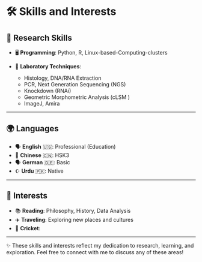 # 🛠️ Skills and Interests

## 🔬 Research Skills
- 🖥️ **Programming**: Python, R, Linux-based-Computing-clusters

- 🧪 **Laboratory Techniques**:  
  - Histology, DNA/RNA Extraction
  - PCR, Next Generation Sequencing (NGS)  
  - Knockdown (RNAi)  
  - Geometric Morphometric Analysis (cLSM )
  - ImageJ, Amira 
---

## 🌍 Languages
- 🗣️ **English** 🇺🇸: Professional (Education)  
- 🧧 **Chinese** 🇨🇳: HSK3  
- 🗣️ **German** 🇩🇪: Basic
- ☪️ **Urdu** 🇵🇰: Native  
---

## 🎯 Interests
- 📚 **Reading**: Philosophy, History, Data Analysis  
- ✈️ **Traveling**: Exploring new places and cultures  
- 🏏 **Cricket**: 

---

✨ These skills and interests reflect my dedication to research, learning, and exploration. Feel free to connect with me to discuss any of these areas!